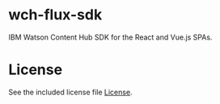 # wch-flux-sdk
IBM Watson Content Hub SDK for the React and Vue.js SPAs.

# License
See the included license file [License](license.txt).
